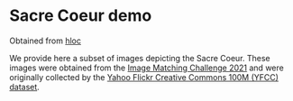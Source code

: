 # Sacre Coeur demo

Obtained from [hloc](https://github.com/cvg/Hierarchical-Localization.git)

We provide here a subset of images depicting the Sacre Coeur. These images were obtained from the [Image Matching Challenge 2021](https://www.cs.ubc.ca/research/image-matching-challenge/2021/data/) and were originally collected by the [Yahoo Flickr Creative Commons 100M (YFCC) dataset](https://multimediacommons.wordpress.com/yfcc100m-core-dataset/).